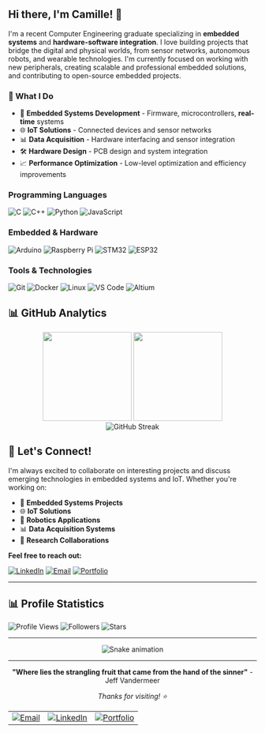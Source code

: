 ## Hi there, I'm Camille! 👋

I'm a recent Computer Engineering graduate specializing in **embedded systems** and **hardware-software integration**. I love building projects that bridge the digital and physical worlds, from sensor networks, autonomous robots, and wearable technologies. I'm currently focused on working with new peripherals, creating scalable and professional embedded solutions, and contributing to open-source embedded projects.

### 🎯 What I Do
- 🔧 **Embedded Systems Development** - Firmware, microcontrollers, **real-time** systems
- 🌐 **IoT Solutions** - Connected devices and sensor networks  
- 📊 **Data Acquisition** - Hardware interfacing and sensor integration
- 🛠️ **Hardware Design** - PCB design and system integration
- 📈 **Performance Optimization** - Low-level optimization and efficiency improvements

### Programming Languages
![C](https://img.shields.io/badge/C-00599C?style=for-the-badge&logo=c&logoColor=white)
![C++](https://img.shields.io/badge/C%2B%2B-00599C?style=for-the-badge&logo=c%2B%2B&logoColor=white)
![Python](https://img.shields.io/badge/Python-3776AB?style=for-the-badge&logo=python&logoColor=white)
![JavaScript](https://img.shields.io/badge/JavaScript-F7DF1E?style=for-the-badge&logo=javascript&logoColor=black)

### Embedded & Hardware
![Arduino](https://img.shields.io/badge/Arduino-00979D?style=for-the-badge&logo=Arduino&logoColor=white)
![Raspberry Pi](https://img.shields.io/badge/Raspberry%20Pi-A22846?style=for-the-badge&logo=Raspberry%20Pi&logoColor=white)
![STM32](https://img.shields.io/badge/STM32-03234B?style=for-the-badge&logo=STMicroelectronics&logoColor=white)
![ESP32](https://img.shields.io/badge/ESP32-000000?style=for-the-badge&logo=Espressif&logoColor=white)

### Tools & Technologies
![Git](https://img.shields.io/badge/Git-F05032?style=for-the-badge&logo=git&logoColor=white)
![Docker](https://img.shields.io/badge/Docker-2CA5E0?style=for-the-badge&logo=docker&logoColor=white)
![Linux](https://img.shields.io/badge/Linux-FCC624?style=for-the-badge&logo=linux&logoColor=black)
![VS Code](https://img.shields.io/badge/VS_Code-0078D4?style=for-the-badge&logo=visual%20studio%20code&logoColor=white)
![Altium](https://img.shields.io/badge/Altium_Designer-A5915F?style=for-the-badge&logo=altium%20designer&logoColor=white)

## 📊 GitHub Analytics

<div align="center">
  <img height="180em" src="https://github-readme-stats.vercel.app/api?username=c-alexandra&show_icons=true&theme=tokyonight&include_all_commits=true&count_private=true"/>
  <img height="180em" src="https://github-readme-stats.vercel.app/api/top-langs/?username=c-alexandra&layout=compact&langs_count=8&theme=tokyonight"/>
</div>

<div align="center">
  <img src="https://github-readme-streak-stats.herokuapp.com/?user=c-alexandra&theme=tokyonight" alt="GitHub Streak" />
</div>

## 🤝 Let's Connect!

I'm always excited to collaborate on interesting projects and discuss emerging technologies in embedded systems and IoT. Whether you're working on:

- 🔧 **Embedded Systems Projects**
- 🌐 **IoT Solutions**  
- 🤖 **Robotics Applications**
- 📊 **Data Acquisition Systems**
- 🔬 **Research Collaborations**

**Feel free to reach out:**

[![LinkedIn](https://img.shields.io/badge/LinkedIn-0077B5?style=for-the-badge&logo=linkedin&logoColor=white)](https://linkedin.com/in/camille-aitken)
[![Email](https://img.shields.io/badge/Email-D14836?style=for-the-badge&logo=gmail&logoColor=white)](mailto:embedded@camille-aitken.com)
[![Portfolio](https://img.shields.io/badge/Portfolio-000000?style=for-the-badge&logo=About.me&logoColor=white)](https://camille-aitken.com)

---

## 📊 Profile Statistics

![Profile Views](https://komarev.com/ghpvc/?username=c-alexandra&color=blueviolet&style=for-the-badge)
![Followers](https://img.shields.io/github/followers/c-alexandra?style=for-the-badge&color=blue)
![Stars](https://img.shields.io/github/stars/c-alexandra?style=for-the-badge&color=yellow)

---

<div align="center">
  <img src="https://github.com/c-alexandra/c-alexandra/blob/output/github-contribution-grid-snake-dark.svg" alt="Snake animation" />
</div>

---

<div align="center">
  
**"Where lies the strangling fruit that came from the hand of the sinner"** - Jeff Vandermeer

*Thanks for visiting! ⭐*

</div>

<table>
  <tr>
    <td align="center">
      <a href="mailto:embedded@camille-aitken.com">
        <img src="https://img.shields.io/badge/Email-D14836?style=for-the-badge&logo=gmail&logoColor=white" alt="Email"/>
      </a>
    </td>
    <td align="center">
      <a href="[https://linkedin.com/in/your-profile](https://www.linkedin.com/in/camille-aitken/)">
        <img src="https://img.shields.io/badge/LinkedIn-0077B5?style=for-the-badge&logo=linkedin&logoColor=white" alt="LinkedIn"/>
      </a>
    </td>
    <td align="center">
      <a href="camille-aitken.com">
        <img src="https://img.shields.io/badge/Portfolio-000000?style=for-the-badge&logo=About.me&logoColor=white" alt="Portfolio"/>
      </a>
    </td>
  </tr>
</table>
